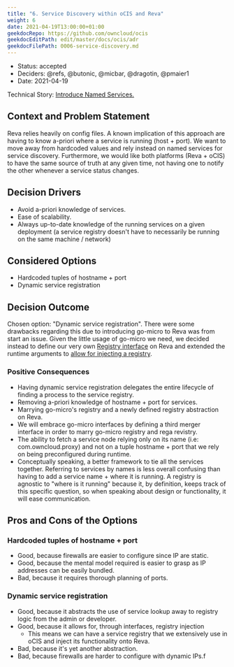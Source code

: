 ```yaml
---
title: "6. Service Discovery within oCIS and Reva"
weight: 6
date: 2021-04-19T13:00:00+01:00
geekdocRepo: https://github.com/owncloud/ocis
geekdocEditPath: edit/master/docs/ocis/adr
geekdocFilePath: 0006-service-discovery.md
---
```


* Status: accepted
* Deciders: @refs, @butonic, @micbar, @dragotin, @pmaier1
* Date: 2021-04-19

Technical Story: [Introduce Named Services.](https://github.com/cs3org/reva/pull/1509)

## Context and Problem Statement

Reva relies heavily on config files. A known implication of this approach are having to know a-priori where a service is running (host + port). We want to move away from hardcoded values and rely instead on named services for service discovery. Furthermore, we would like both platforms (Reva + oCIS) to have the same source of truth at any given time, not having one to notify the other whenever a service status changes.

## Decision Drivers

* Avoid a-priori knowledge of services.
* Ease of scalability.
* Always up-to-date knowledge of the running services on a given deployment (a service registry doesn't have to necessarily be running on the same machine / network)

## Considered Options

* Hardcoded tuples of hostname + port
* Dynamic service registration

## Decision Outcome

Chosen option: "Dynamic service registration". There were some drawbacks regarding this due to introducing go-micro to Reva was from start an issue. Given the little usage of go-micro we need, we decided instead to define our very own [Registry interface](https://github.com/refs/reva/blob/58d013a7509d1941834e1bc814e9a9fa8bff00b1/pkg/registry/registry.go#L22-L35) on Reva and extended the runtime arguments to [allow for injecting a registry](https://github.com/refs/reva/blob/58d013a7509d1941834e1bc814e9a9fa8bff00b1/cmd/revad/runtime/option.go#L53-L58).

### Positive Consequences

* Having dynamic service registration delegates the entire lifecycle of finding a process to the service registry.
* Removing a-priori knowledge of hostname + port for services.
* Marrying go-micro's registry and a newly defined registry abstraction on Reva.
* We will embrace go-micro interfaces by defining a third merger interface in order to marry go-micro registry and rega revistry.
* The ability to fetch a service node relying only on its name (i.e: com.owncloud.proxy) and not on a tuple hostname + port that we rely on being preconfigured during runtime.
* Conceptually speaking, a better framework to tie all the services together. Referring to services by names is less overall confusing than having to add a service name + where it is running. A registry is agnostic to "where is it running" because it, by definition, keeps track of this specific question, so when speaking about design or functionality, it will ease communication.

## Pros and Cons of the Options

### Hardcoded tuples of hostname + port

* Good, because firewalls are easier to configure since IP are static.
* Good, because the mental model required is easier to grasp as IP addresses can be easily bundled.
* Bad, because it requires thorough planning of ports.

### Dynamic service registration

* Good, because it abstracts the use of service lookup away to registry logic from the admin or developer.
* Good, because it allows for, through interfaces, registry injection
  * This means we can have a service registry that we extensively use in oCIS and inject its functionality onto Reva.
* Bad, because it's yet another abstraction.
* Bad, because firewalls are harder to configure with dynamic IPs.f

